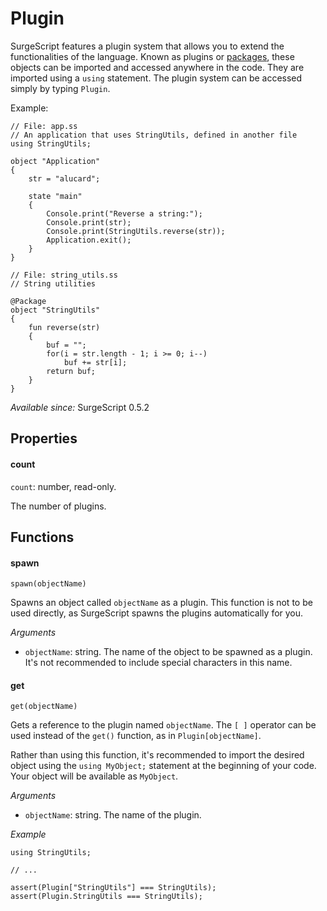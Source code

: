 Plugin
======

SurgeScript features a plugin system that allows you to extend the functionalities of the language. Known as plugins or [packages](/tutorials/packages), these objects can be imported and accessed anywhere in the code. They are imported using a `using` statement. The plugin system can be accessed simply by typing `Plugin`.

Example:

```
// File: app.ss
// An application that uses StringUtils, defined in another file
using StringUtils;

object "Application"
{
    str = "alucard";

    state "main"
    {
        Console.print("Reverse a string:");
        Console.print(str);
        Console.print(StringUtils.reverse(str));
        Application.exit();
    }
}
```

```
// File: string_utils.ss
// String utilities

@Package
object "StringUtils"
{
    fun reverse(str)
    {
        buf = "";
        for(i = str.length - 1; i >= 0; i--)
            buf += str[i];
        return buf;
    }
}
```

*Available since:* SurgeScript 0.5.2

Properties
----------

#### count

`count`: number, read-only.

The number of plugins.

Functions
---------

#### spawn

`spawn(objectName)`

Spawns an object called `objectName` as a plugin. This function is not to be used directly, as SurgeScript spawns the plugins automatically for you.

*Arguments*

* `objectName`: string. The name of the object to be spawned as a plugin. It's not recommended to include special characters in this name.

#### get

`get(objectName)`

Gets a reference to the plugin named `objectName`. The `[ ]` operator can be used instead of the `get()` function, as in `Plugin[objectName]`.

Rather than using this function, it's recommended to import the desired object using the `using MyObject;` statement at the beginning of your code. Your object will be available as `MyObject`.

*Arguments*

* `objectName`: string. The name of the plugin.

*Example*

```
using StringUtils;

// ...

assert(Plugin["StringUtils"] === StringUtils);
assert(Plugin.StringUtils === StringUtils);
```